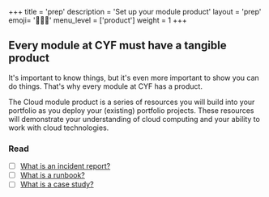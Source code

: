 +++
title = 'prep'
description = 'Set up your module product'
layout = 'prep'
emoji= '🧑🏾‍💻'
menu_level = ['product']
weight = 1
+++

## Every module at CYF must have a tangible product

It's important to know things, but it's even more important to show you can do things. That's why every module at CYF has a product.

The Cloud module product is a series of resources you will build into your portfolio as you deploy your (existing) portfolio projects. These resources will demonstrate your understanding of cloud computing and your ability to work with cloud technologies.

### Read

- [ ] [What is an incident report?](https://www.atlassian.com/incident-management/kpis/incident-report)
- [ ] [What is a runbook?](https://www.atlassian.com/incident-management/kpis/runbook)
- [ ] [What is a case study?](https://www.joshwcomeau.com/effective-portfolio/)
